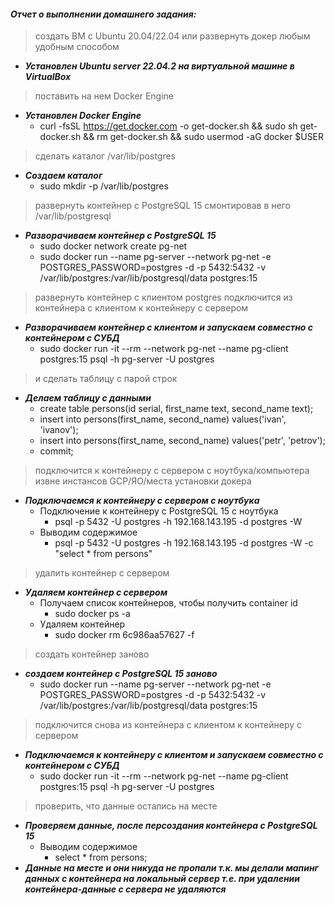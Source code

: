 #### *Отчет о выполнении домашнего задания:*


> создать ВМ с Ubuntu 20.04/22.04 или развернуть докер любым удобным способом
* **_Установлен Ubuntu server 22.04.2 на виртуальной машине в VirtualBox_**

> поставить на нем Docker Engine
* **_Установлен Docker Engine_**
    * curl -fsSL https://get.docker.com -o get-docker.sh && sudo sh get-docker.sh && rm get-docker.sh && sudo usermod -aG docker $USER

> сделать каталог /var/lib/postgres
* **_Создаем каталог_**
    * sudo mkdir -p /var/lib/postgres

> развернуть контейнер с PostgreSQL 15 смонтировав в него /var/lib/postgresql
* **_Разворачиваем контейнер с PostgreSQL 15_**
    * sudo docker network create pg-net
    * sudo docker run --name pg-server --network pg-net -e POSTGRES_PASSWORD=postgres -d -p 5432:5432 -v /var/lib/postgres:/var/lib/postgresql/data postgres:15


> развернуть контейнер с клиентом postgres
> подключится из контейнера с клиентом к контейнеру с сервером
* **_Разворачиваем контейнер с клиентом и запускаем совместно с контейнером с СУБД_**
    * sudo docker run -it --rm --network pg-net --name pg-client postgres:15 psql -h pg-server -U postgres


> и сделать таблицу с парой строк
* **_Делаем таблицу с данными_**
    * create table persons(id serial, first_name text, second_name text);
    * insert into persons(first_name, second_name) values('ivan', 'ivanov');
    * insert into persons(first_name, second_name) values('petr', 'petrov');
    * commit;

> подключится к контейнеру с сервером с ноутбука/компьютера извне инстансов GCP/ЯО/места установки докера
* **_Подключаемся к контейнеру с сервером с ноутбука_**
    * Подключение к контейнеру с PostgreSQL 15 с ноутбука
        * psql -p 5432 -U postgres -h 192.168.143.195 -d postgres -W
    *  Выводим содержимое
        * psql -p 5432 -U postgres -h 192.168.143.195 -d postgres -W -c "select * from persons"

> удалить контейнер с сервером
* **_Удаляем контейнер с сервером_**
    * Получаем список контейнеров, чтобы получить container id
        * sudo docker ps -a
    * Удаляем контейнер
        * sudo docker rm 6c986aa57627 -f

> создать контейнер заново
* **_создаем контейнер с PostgreSQL 15 заново_**
    * sudo docker run --name pg-server --network pg-net -e POSTGRES_PASSWORD=postgres -d -p 5432:5432 -v /var/lib/postgres:/var/lib/postgresql/data postgres:15

> подключится снова из контейнера с клиентом к контейнеру с сервером
* **_Подключаемся к контейнеру с клиентом и запускаем совместно с контейнером с СУБД_**
    * sudo docker run -it --rm --network pg-net --name pg-client postgres:15 psql -h pg-server -U postgres

> проверить, что данные остались на месте
* **_Проверяем данные, после персоздания контейнера с PostgreSQL 15_**
    * Выводим содержимое
        * select * from persons;
* **_Данные на месте и они никуда не пропали т.к. мы делали мапинг данных с контейнера на локальный сервер т.е. при удалении контейнера-данные с сервера не удаляются_**